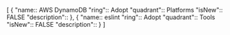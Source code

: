  [
    {
    "name:: AWS DynamoDB
    "ring":: Adopt
    "quadrant":: Platforms
    "isNew":: FALSE
    "description":: 
    },
    { "name:: eslint
    "ring":: Adopt
    "quadrant":: Tools
    "isNew":: FALSE
    "description":: 
    }
 ] 
